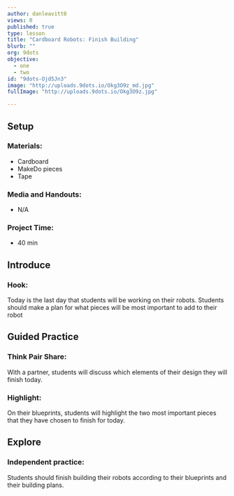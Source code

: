 ```yaml
---
author: danleavitt0
views: 0
published: true
type: lesson
title: "Cardboard Robots: Finish Building"
blurb: ""
org: 9dots
objective: 
  - one
  - two
id: "9dots-OjdSJn3"
image: "http://uploads.9dots.io/Okg3O9z_md.jpg"
fullImage: "http://uploads.9dots.io/Okg3O9z.jpg"

---
```


## Setup

### Materials:

- Cardboard
- MakeDo pieces
- Tape

### Media and Handouts:

- N/A

### Project Time:

- 40 min

## Introduce

### Hook:
Today is the last day that students will be working on their robots. Students should make a plan for what pieces will be most important to add to their robot

## Guided Practice

### Think Pair Share:
With a partner, students will discuss which elements of their design they will finish today.

### Highlight:
On their blueprints, students will highlight the two most important pieces that they have chosen to finish for today.

## Explore

### Independent practice:
Students should finish building their robots according to their blueprints and their building plans.
